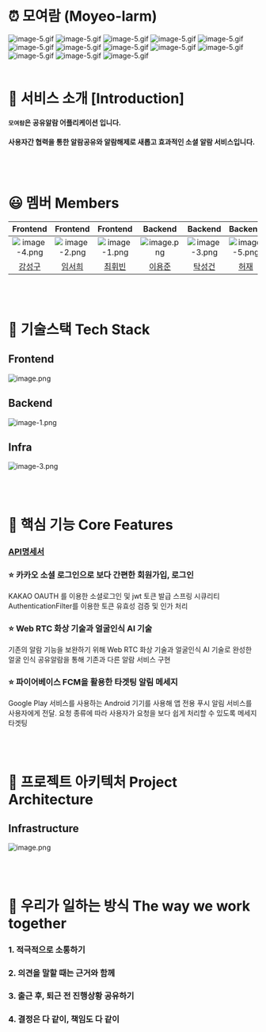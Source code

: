 # ⏰ 모여람 (Moyeo-larm)
![image-5.gif](./docs/images/moyelam/kakao_login.gif)
![image-5.gif](./docs/images/moyelam/nickname.gif)
![image-5.gif](./docs/images/moyelam/friend_add.gif)
![image-5.gif](./docs/images/moyelam/friend_search.gif)
![image-5.gif](./docs/images/moyelam/friend_fcm.gif)
![image-5.gif](./docs/images/moyelam/alert_ok.gif)
![image-5.gif](./docs/images/moyelam/group_alert.gif)
![image-5.gif](./docs/images/moyelam/group_fcm.gif)
![image-5.gif](./docs/images/moyelam/group_ok.gif)
![image-5.gif](./docs/images/moyelam/toggle_on.gif)
![image-5.gif](./docs/images/moyelam/arlam_on.gif)
![image-5.gif](./docs/images/moyelam/arlam_on2.gif)
![image-5.gif](./docs/images/moyelam/face_recognized.gif)
<br><br>
# 🔎 서비스 소개 [Introduction]
#### `모여람`은 공유알람 어플리케이션 입니다.
#### 사용자간 협력을 통한 알람공유와 알람해제로 새롭고 효과적인 소셜 알람 서비스입니다. 

<br><br>
# 😃 멤버 Members

|Frontend|Frontend|Frontend|Backend|Backend|Backend|
|:---------:|:-------:|:---------:|:------:|:-----:|:------:|
|![image-4.png](./docs/images/강성구.png)|![image-2.png](./docs/images/임서희.png)|![image-1.png](./docs/images/최휘빈.png)|![image.png](./docs/images/이용준.png)|![image-3.png](./docs/images/탁성건.png)|![image-5.png](./docs/images/허재.png)|
|[강성구](링크)|[임서희](링크)|[최휘빈](링크)|[이용준](링크)|[탁성건](링크)|[허재](링크)|

<br><br>


# 🔧 기술스택 Tech Stack
## Frontend
![image.png](./docs/images/Frontend.png)
<br>

## Backend
![image-1.png](./docs/images/Backend.png)
<br>

## Infra
![image-3.png](./docs/images/Infra.png)
<br>


<br><br>

# 📌 핵심 기능 Core Features
### [API명세서](https://www.notion.so/API-0623a137b9754447ad10bac192d0091e?p=03b2862d655d4bc3966c76619f6d1612&pm=s)
 
 
### ⭐ 카카오 소셜 로그인으로 보다 간편한 회원가입, 로그인
KAKAO OAUTH 를 이용한 소셜로그인 및 jwt 토큰 발급
스프링 시큐리티 AuthenticationFilter를 이용한 토큰 유효성 검증 및 인가 처리 

### ⭐ Web RTC 화상 기술과 얼굴인식 AI 기술
기존의 알람 기능을 보완하기 위해  Web RTC 화상 기술과 얼굴인식 AI 기술로 완성한 얼굴 인식 공유알람을 통해 기존과 다른 알람 서비스 구현 

### ⭐ 파이어베이스 FCM을 활용한 타겟팅 알림 메세지
Google Play 서비스를 사용하는 Android 기기를 사용해 앱 전용 푸시 알림 서비스를 사용자에게 전달. 요청 종류에 따라 사용자가 요청을 보다 쉽게 처리할 수 있도록 메세지 타겟팅

 <br><br>
# 📏 프로젝트 아키텍처 Project Architecture

## Infrastructure
![image.png](./docs/images/infrastructure.png)


<br><br>
# 👫 우리가 일하는 방식 The way we work together
### 1. 적극적으로 소통하기
### 2. 의견을 말할 때는 근거와 함께
### 3. 출근 후, 퇴근 전 진행상황 공유하기
### 4. 결정은 다 같이, 책임도 다 같이

